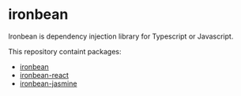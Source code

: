 # ironbean
Ironbean is dependency injection library for Typescript or Javascript.

This repository containt packages:
- [ironbean](/packages/ironbean)
- [ironbean-react](/packages/ironbean-react)
- [ironbean-jasmine](/packages/ironbean-jasmine)
